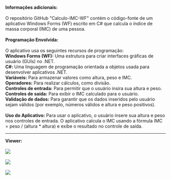 <b>Informações adicionais:</b><br><br>
O repositório GitHub "Calculo-IMC-WF" contém o código-fonte de um aplicativo Windows Forms (WF) escrito em C# que calcula o índice de massa corporal (IMC) de uma pessoa.<br><br>
<b>Programação Envolvida:</b><br><br>
O aplicativo usa os seguintes recursos de programação:<br>
<b>Windows Forms (WF):</b> Uma estrutura para criar interfaces gráficas de usuário (GUIs) no .NET.<br>
<b>C#:</b> Uma linguagem de programação orientada a objetos usada para desenvolver aplicativos .NET.<br>
<b>Variáveis:</b> Para armazenar valores como altura, peso e IMC.<br>
<b>Operadores:</b>  Para realizar cálculos, como divisão.<br>
<b>Controles de entrada:</b> Para permitir que o usuário insira sua altura e peso.<br>
<b>Controles de saída:</b> Para exibir o IMC calculado para o usuário.<br>
<b>Validação de dados:</b> Para garantir que os dados inseridos pelo usuário sejam válidos (por exemplo, números válidos e altura e peso positivos).<br><br>
<b>Uso do Aplicativo:</b> Para usar o aplicativo, o usuário insere sua altura e peso nos controles de entrada. O aplicativo calcula o IMC usando a fórmula IMC = peso / (altura * altura) e exibe o resultado no controle de saída.<hr>

<b>Viewer:</b><br><br>
<img src="https://lh3.googleusercontent.com/pw/AP1GczMVPwhgZK7dpEyJo1YLrUJUvCHJgz-WDzQaH9MbeYEXM3nSs_ydQ5BR0DX4c4LSj8tQnMzXiIN2ZH4KpDgVsyzlU1GpeUSs7hmg_dUl2hY-RlDDs48c-QWlE3ajxVcDHdnlcVgDrujJd9pCBuKDiPk=w1634-h919-s-no-gm?authuser=1"><br><br>
<img src="https://lh3.googleusercontent.com/pw/AP1GczMDAh5xqUMfDrs15wb5nfO1g4xp5CdtqkbbtcHxXPxk8DBJU8ke-jfiEj4xxxWYETpjzinXtBhkzerob5dnEjsSr4GWzlEkr38R1h6jWm2xXFzQTAf4_4N3Eod4zm9-bJkBf4NOPSSP7O2PmzC0uhM=w1634-h919-s-no-gm?authuser=1"><br><br>
<img src="https://lh3.googleusercontent.com/pw/AP1GczPBr9UZWgNOR67Qpr0PbNE9sxdfOcKQrFHAe8D-yI3FBMPrwByfpUm6-cANtKWQG60xTnIQrd5tdfOQTZKiptiWcBgsXkfC74vuSiKvXHpMOK7JHVXpvpFFZ_Ed_VJoRiQIj0GHYYGdTsQznpmDnBk=w1634-h919-s-no-gm?authuser=1"><br>

